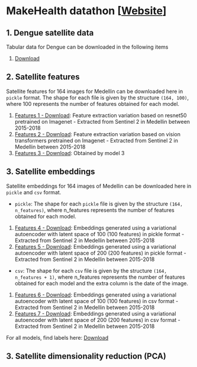 # MakeHealth datathon [[Website](http://makehealthlatam.com/en/)]

## 1. Dengue satellite data 
Tabular data for Dengue can be downloaded in the following items

1. [Download](addheredata) 


## 2. Satellite features

Satellite features for 164 images for Medellin can be downloaded here in `pickle` format. The shape for each file is given by the structure `(164, 100)`, where 100 represents the number of features obtained for each model. 

1. [Features 1 - Download](https://drive.google.com/file/d/1-6z54hbeRyQNDgKG_c1ZMYhadz8kVsha/view?usp=sharing): Feature extraction variation based on resnet50 pretrained on Imagenet - Extracted from Sentinel 2 in Medellin between 2015-2018
2. [Features 2 - Download](https://drive.google.com/file/d/1-LbFSHPsPac9uLlfVzkJvg4f8JobZfLJ/view?usp=sharing): Feature extraction variation based on vision transformers pretrained on Imagenet - Extracted from Sentinel 2 in Medellin between 2015-2018
3. [Features 3 - Download](Download): Obtained by model 3

## 3. Satellite embeddings

Satellite embeddings for 164 images of Medellin can be downloaded here in `pickle` and `csv` format. 
* `pickle`: The shape for each `pickle` file is given by the structure `(164, n_features)`, where n_features represents the number of features obtained for each model.
1. [Features 4 - Download](https://drive.google.com/file/d/1oqbrU0e_86bItrHFD7NA1CRWG0U7Jeqz/view?usp=sharing): Embeddings generated using a variational autoencoder with latent space of 100 (100 features) in pickle format - Extracted from Sentinel 2 in Medellin between 2015-2018
2. [Features 5 - Download](https://drive.google.com/file/d/1lal9d1U5_U268TaqQSrWSyAAauy0Ww-e/view?usp=sharing): Embeddings generated using a variational autoencoder with latent space of 200 (200 features) in pickle format - Extracted from Sentinel 2 in Medellin between 2015-2018

* `csv`: The shape for each `csv` file is given by the structure `(164, n_features + 1)`, where n_features represents the number of features obtained for each model and the extra column is the date of the image.
1. [Features 6 - Download](https://drive.google.com/file/d/17BSXuyThcOxuDSIjsNaHfxJivf1EF30-/view?usp=sharing): Embeddings generated using a variational autoencoder with latent space of 100 (100 features) in csv format - Extracted from Sentinel 2 in Medellin between 2015-2018
2. [Features 7 - Download](https://drive.google.com/file/d/1ERUx6ZWy6fw62xvGdI5CL2gbXa831Izs/view?usp=sharing): Embeddings generated using a variational autoencoder with latent space of 200 (200 features) in csv format - Extracted from Sentinel 2 in Medellin between 2015-2018

For all models, find labels here: [Download](https://drive.google.com/drive/folders/1osVDwwTHJ-lKLaNZtFee7SVB2SVQmZGE?usp=sharing)

## 3. Satellite dimensionality reduction (PCA)

